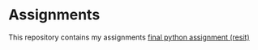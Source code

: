 # Assignments
This repository contains my assignments
[final python assignment (resit)](https://github.com/StanDinges/Assignments/blob/master/Final_Assignment_Python_2%20kopie.ipynb)

